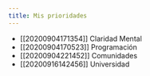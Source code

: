 ```yaml
---
title: Mis prioridades
---
```


* [[20200904171354]] Claridad Mental
* [[20200904170523]] Programación
* [[20200904221452]] Comunidades
* [[20200916142456]] Universidad
